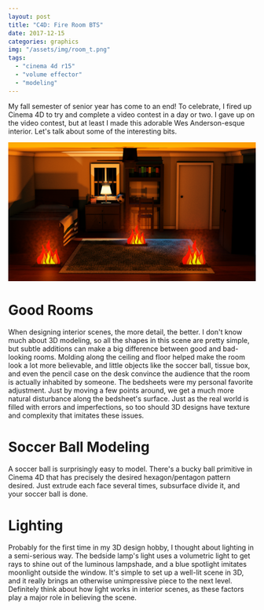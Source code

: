 ```yaml
---
layout: post
title: "C4D: Fire Room BTS"
date: 2017-12-15
categories: graphics
img: "/assets/img/room_t.png"
tags:
  - "cinema 4d r15"
  - "volume effector"
  - "modeling"
---
```


My fall semester of senior year has come to an end! To celebrate, I fired up Cinema 4D to try and complete a video contest in a day or two. I gave up on the video contest, but at least I made this adorable Wes Anderson-esque interior. Let's talk about some of the interesting bits.

<center><img src="/assets/img/room.png"/></center>

# Good Rooms

When designing interior scenes, the more detail, the better. I don't know much about 3D modeling, so all the shapes in this scene are pretty simple, but subtle additions can make a big difference between good and bad-looking rooms. Molding along the ceiling and floor helped make the room look a lot more believable, and little objects like the soccer ball, tissue box, and even the pencil case on the desk convince the audience that the room is actually inhabited by someone. The bedsheets were my personal favorite adjustment. Just by moving a few points around, we get a much more natural disturbance along the bedsheet's surface. Just as the real world is filled with errors and imperfections, so too should 3D designs have texture and complexity that imitates these issues. 

# Soccer Ball Modeling
A soccer ball is surprisingly easy to model. There's a bucky ball primitive in Cinema 4D that has precisely the desired hexagon/pentagon pattern desired. Just extrude each face several times, subsurface divide it, and your soccer ball is done.

# Lighting
Probably for the first time in my 3D design hobby, I thought about lighting in a semi-serious way. The bedside lamp's light uses a volumetric light to get rays to shine out of the luminous lampshade, and a blue spotlight imitates moonlight outside the window. It's simple to set up a well-lit scene in 3D, and it really brings an otherwise unimpressive piece to the next level. Definitely think about how light works in interior scenes, as these factors play a major role in believing the scene.

